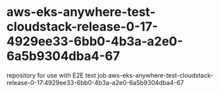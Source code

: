 # aws-eks-anywhere-test-cloudstack-release-0-17-4929ee33-6bb0-4b3a-a2e0-6a5b9304dba4-67
repository for use with E2E test job aws-eks-anywhere-test-cloudstack-release-0-17:4929ee33-6bb0-4b3a-a2e0-6a5b9304dba4-67
